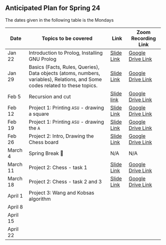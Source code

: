 ## Anticipated Plan for Spring 24 
The dates given in the following table is the Mondays


|Date|Topics to be covered|Link|Zoom Recording Link|
|----|--------------------|----|-------------------|
|Jan 22|Introduction to Prolog, Installing GNU Prolog|[Slide Link](./Recitation-1/CSE%20259%20-%20Recitation%201.pdf)|[Google Drive Link](https://drive.google.com/file/d/1foyIr6Qtm2-4neIFu4h-CBJrc5Wi1cKD/view?usp=sharing)|
|Jan 29|Basics (Facts, Rules, Queries), Data objects (atoms, numbers, variables), Relations, and Some codes related to these topics.|[Slide Link](./Recitation-2/CSE%20259%20-%20Recitation%202.pdf)|[Google Drive Link](https://drive.google.com/file/d/1h0LA9Cp9exUuR6zP_vL-82XuCpiDOCw7/view?usp=sharing)|
|Feb 5|Recursion and cut|[Slide link](./Recitation-3/CSE%20259%20-%20Recitation%203.pdf)|[Google Drive Link](https://drive.google.com/file/d/1VVFP_lWo-ehoqwaE6OGiFxpLghdQWeL3/view?usp=sharing)|
|Feb 12|Project 1: Printing `ASU` - drawing a square|[Slide Link](./Recitation-4/CSE%20259%20-%20Recitation%204.pdf)|[Google Drive Link](https://drive.google.com/file/d/12pTT-vUUV-ql7hRVHBZG6KSYW4Dwy1nO/view?usp=sharing)|
|Feb 19|Project 1: Printing `ASU` - drawing the `A`|[Slide Link](./Recitation-5/CSE%20259%20-%20Recitation%205.pdf)|[Google Drive Link](https://drive.google.com/file/d/1yfI0hxdcUnjpzjgQvigt3wctKjtNFzd7/view?usp=sharing)|
|Feb 26|Project 2: Intro, Drawing the Chess board|[Slide Link](./Recitation-6/CSE%20259%20-%20Recitation%206.pdf)|[Google Drive Link](https://drive.google.com/file/d/1rLU7iMc5zmY1rNf19Yq5XVCXDugin_oi/view?usp=sharing)|
|March 4|Spring Break 🌴|N/A|N/A|
|March 11|Project 2: Chess - task 1|[Slide Link](../ASU-CSE-259-Prolog/Recitation-7/CSE%20259%20-%20Recitation%207.pdf)|[Google Drive Link](https://drive.google.com/file/d/1I2wiBmPXR_eoDfxKWmRa9nTlBFbaZTVn/view?usp=sharing)|
|March 18|Project 2: Chess - task 2 and 3|[Slide Link](../ASU-CSE-259-Prolog/Recitation-7/CSE%20259%20-%20Recitation%208.pdf)|[Google Drive Link](https://drive.google.com/file/d/12omEmbTXz5ZDjFVd-M2lIC_B8lzt_Ymq/view?usp=sharing)|
|April 1|Project 3: Wang and Kobsas algorithm|||
|April 8||||
|April 15||||
|April 22||||
